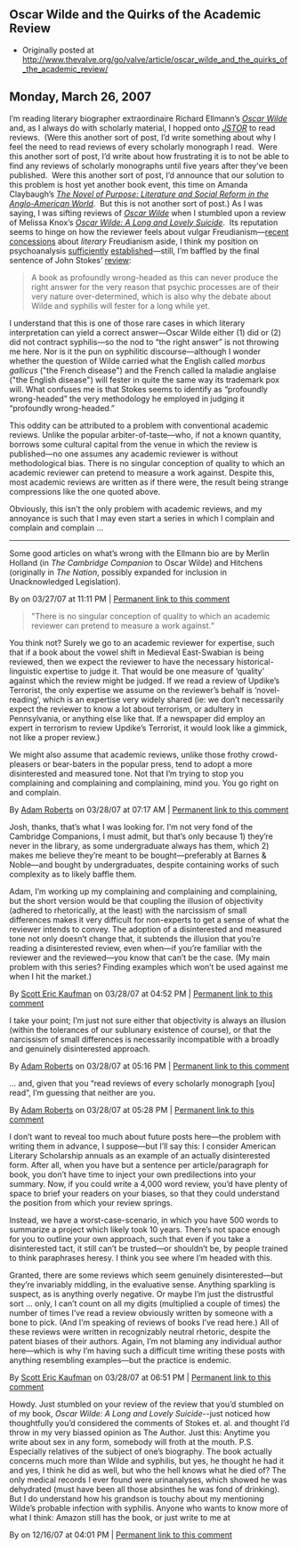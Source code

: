 ## Oscar Wilde and the Quirks of the Academic Review

 * Originally posted at http://www.thevalve.org/go/valve/article/oscar_wilde_and_the_quirks_of_the_academic_review/

##  Monday, March 26, 2007 

I’m reading literary biographer extraordinaire Richard Ellmann’s [_Oscar Wilde_](http://www.amazon.com/exec/obidos/ASIN/0394759842/diesekoschmar-20) and, as I always do with scholarly material, I hopped onto [_JSTOR_](http://www.jstor.org) to read reviews.  (Were this another sort of post, I’d write something about why I feel the need to read reviews of every scholarly monograph I read.  Were this another sort of post, I’d write about how frustrating it is to not be able to find any reviews of scholarly monographs until five years after they’ve been published.  Were this another sort of post, I’d announce that our solution to this problem is host yet another book event, this time on Amanda Claybaugh’s [_The Novel of Purpose: Literature and Social Reform in the Anglo-American World_](http://www.amazon.com/exec/obidos/ASIN/0801444802/diesekoschmar-20).  But this is not another sort of post.)  As I was saying, I was sifting reviews of [_Oscar Wilde_](http://www.amazon.com/exec/obidos/ASIN/0394759842/diesekoschmar-20) when I stumbled upon a review of Melissa Knox’s [_Oscar Wilde: A Long and Lovely Suicide_](http://www.amazon.com/exec/obidos/ASIN/0300068735/diesekoschmar-20).  Its reputation seems to hinge on how the reviewer feels about vulgar Freudianism—[recent concessions](http://acephalous.typepad.com/acephalous/2006/07/on_the_power_of.html) about _literary_ Freudianism aside, I think my position on psychoanalysis [sufficiently](http://acephalous.typepad.com/acephalous/2005/06/new_post_by_yt_.html) [established](http://acephalous.typepad.com/acephalous/2005/11/a_critic_establ.html)—still, I’m baffled by the final sentence of John Stokes’ [review](http://links.jstor.org/sici?sici=0026-7937%28199607%2991%3A3%3C706%3AOWALAL%3E2.0.CO%3B2-L):

> A book as profoundly wrong-headed as this can never produce the right answer for the very reason that psychic processes are of their very nature over-determined, which is also why the debate about Wilde and syphilis will fester for a long while yet.

I understand that this is one of those rare cases in which literary interpretation can yield a correct answer—Oscar Wilde either (1) did or (2) did not contract syphilis—so the nod to “the right answer” is not throwing me here.  Nor is it the pun on syphilitic discourse—although I wonder whether the question of Wilde carried what the English called _morbus gallicus_ ("the French disease") and the French called la maladie anglaise ("the English disease") will fester in quite the same way its trademark pox will.  What confuses me is that Stokes seems to identify as “profoundly wrong-headed” the very methodology he employed in judging it “profoundly wrong-headed.”

This oddity can be attributed to a problem with conventional academic reviews.  Unlike the popular arbiter-of-taste—who, if not a known quantity, borrows some cultural capital from the venue in which the review is published—no one assumes any academic reviewer is without methodological bias.  There is no singular conception of quality to which an academic reviewer can pretend to measure a work against.  Despite this, most academic reviews are written as if there were, the result being strange compressions like the one quoted above. 

Obviously, this isn’t the only problem with academic reviews, and my annoyance is such that I may even start a series in which I complain and complain and complain ...

---

Some good articles on what’s wrong with the Ellmann bio are by Merlin Holland (in _The Cambridge Companion_ to Oscar Wilde) and Hitchens (originally in _The Nation_, possibly expanded for inclusion in Unacknowledged Legislation).

By on 03/27/07 at 11:11 PM | [Permanent link to this comment](http://www.thevalve.org/go/valve/article/oscar_wilde_and_the_quirks_of_the_academic_review/#15033)

> "There is no singular conception of quality to which an academic reviewer can pretend to measure a work against.“

You think not?  Surely we go to an academic reviewer for expertise, such that if a book about the vowel shift in Medieval East-Swabian is being reviewed, then we expect the reviewer to have the necessary historical-linguistic expertise to judge it.  That would be one measure of ‘quality’ against which the review might be judged.  If we read a review of Updike’s Terrorist, the only expertise we assume on the reviewer’s behalf is ‘novel-reading’, which is an expertise very widely shared (ie: we don’t necessarily expect the reviewer to know a lot about terrorism, or adultery in Pennsylvania, or anything else like that.  If a newspaper did employ an expert in terrorism to review Updike’s Terrorist, it would look like a gimmick, not like a proper review.)

We might also assume that academic reviews, unlike those frothy crowd-pleasers or bear-baters in the popular press, tend to adopt a more disinterested and measured tone.  Not that I’m trying to stop you complaining and complaining and complaining, mind you.  You go right on and complain.

By [Adam Roberts](http://adamroberts.com/) on 03/28/07 at 07:17 AM | [Permanent link to this comment](http://www.thevalve.org/go/valve/article/oscar_wilde_and_the_quirks_of_the_academic_review/#15035)

Josh, thanks, that’s what I was looking for.  I’m not very fond of the Cambridge Companions, I must admit, but that’s only because 1) they’re never in the library, as some undergraduate always has them, which 2) makes me believe they’re meant to be bought—preferably at Barnes & Noble—and bought by undergraduates, despite containing works of such complexity as to likely baffle them. 

Adam, I’m working up my complaining and complaining and complaining, but the short version would be that coupling the illusion of objectivity (adhered to rhetorically, at the least) with the narcissism of small differences makes it very difficult for non-experts to get a sense of what the reviewer intends to convey.  The adoption of a disinterested and measured tone not only doesn’t change that, it subtends the illusion that you’re reading a disinterested review, even when—if you’re familiar with the reviewer and the reviewed—you know that can’t be the case.  (My main problem with this series?  Finding examples which won’t be used against me when I hit the market.)

By [Scott Eric Kaufman](http://acephalous.typepad.com/) on 03/28/07 at 04:52 PM | [Permanent link to this comment](http://www.thevalve.org/go/valve/article/oscar_wilde_and_the_quirks_of_the_academic_review/#15039)

I take your point; I’m just not sure either that objectivity is always an illusion (within the tolerances of our sublunary existence of course), or that the narcissism of small differences is necessarily incompatible with a broadly and genuinely disinterested approach.

By [Adam Roberts](http://adamroberts.com/) on 03/28/07 at 05:16 PM | [Permanent link to this comment](http://www.thevalve.org/go/valve/article/oscar_wilde_and_the_quirks_of_the_academic_review/#15040)

... and, given that you “read reviews of every scholarly monograph [you] read”, I’m guessing that neither are you.

By [Adam Roberts](http://adamroberts.com/) on 03/28/07 at 05:28 PM | [Permanent link to this comment](http://www.thevalve.org/go/valve/article/oscar_wilde_and_the_quirks_of_the_academic_review/#15041)

I don’t want to reveal too much about future posts here—the problem with writing them in advance, I suppose—but I’ll say this: I consider American Literary Scholarship annuals as an example of an actually disinterested form.  After all, when you have but a sentence per article/paragraph for book, you don’t have time to inject your own predilections into your summary.  Now, if you could write a 4,000 word review, you’d have plenty of space to brief your readers on your biases, so that they could understand the position from which your review springs. 

Instead, we have a worst-case-scenario, in which you have 500 words to summarize a project which likely took 10 years.  There’s not space enough for you to outline your own approach, such that even if you take a disinterested tact, it still can’t be trusted—or shouldn’t be, by people trained to think paraphrases heresy.  I think you see where I’m headed with this. 

Granted, there are some reviews which seem genuinely disinterested—but they’re invariably middling, in the evaluative sense.  Anything sparkling is suspect, as is anything overly negative.  Or maybe I’m just the distrustful sort ... only, I can’t count on all my digits (multiplied a couple of times) the number of times I’ve read a review obviously written by someone with a bone to pick.  (And I’m speaking of reviews of books I’ve read here.) All of these reviews were written in recognizably neutral rhetoric, despite the patent biases of their authors.  Again, I’m not blaming any individual author here—which is why I’m having such a difficult time writing these posts with anything resembling examples—but the practice is endemic.

By [Scott Eric Kaufman](http://acephalous.typepad.com/) on 03/28/07 at 06:51 PM | [Permanent link to this comment](http://www.thevalve.org/go/valve/article/oscar_wilde_and_the_quirks_of_the_academic_review/#15042)

Howdy. Just stumbled on your review of the review that you’d stumbled on of my book, _Oscar Wilde: A Long and Lovely Suicide_--just noticed how thoughtfully you’d considered the comments of Stokes et. al. and thought I’d throw in my very biassed opinion as The Author. Just this: Anytime you write about sex in any form, somebody will froth at the mouth.  P.S. Especially relatives of the subject of one’s biography.  The book actually concerns much more than Wilde and syphilis, but yes, he thought he had it and yes, I think he did as well, but who the hell knows what he died of?  The only medical records I ever found were urinanalyses, which showed he was dehydrated (must have been all those absinthes he was fond of drinking).  But I do understand how his grandson is touchy about my mentioning Wilde’s probable infection with syphilis. Anyone who wants to know more of what I think: Amazon still has the book, or just write to me at

By on 12/16/07 at 04:01 PM | [Permanent link to this comment](http://www.thevalve.org/go/valve/article/oscar_wilde_and_the_quirks_of_the_academic_review/#18889)



